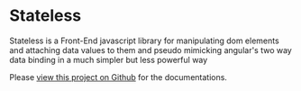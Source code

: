# Stateless
Stateless is a Front-End javascript library for manipulating dom elements and attaching data values to them and pseudo mimicking angular's two way data binding in a much simpler but less powerful way

Please [view this project on Github](https://github.com/muggy8/stateless) for the documentations.
